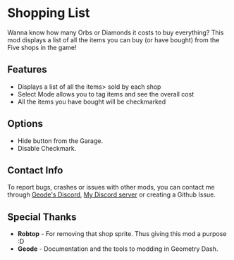 # <cp>Shopping List</c>

Wanna know how many Orbs or Diamonds it costs to buy everything? This mod displays a list of all the items you can buy (or have bought) from the Five shops in the game!

## Features

* <cg>Displays a list of all the items</c>> sold by each shop
* <cg>Select Mode</c> allows you to tag items and see the overall cost
* All the items you have bought will be checkmarked

## Options

* Hide button from the Garage.
* Disable Checkmark.

## Contact Info

To report bugs, crashes or issues with other mods, you can contact me through [Geode's Discord](https://discord.gg/9e43WMKzhp), [My Discord server](https://discord.gg/tFUyJw5) or creating a Github Issue.

## Special Thanks

* **Robtop** - For removing that shop sprite. Thus giving this mod a purpose :D
* **Geode** - Documentation and the tools to modding in Geometry Dash.

